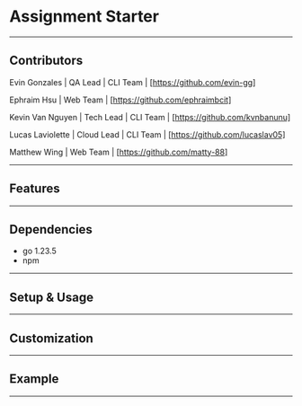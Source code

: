 # Assignment Starter

---

## Contributors

Evin Gonzales | QA Lead | CLI Team | [https://github.com/evin-gg]

Ephraim Hsu | Web Team | [https://github.com/ephraimbcit]

Kevin Van Nguyen | Tech Lead | CLI Team | [https://github.com/kvnbanunu]

Lucas Laviolette | Cloud Lead | CLI Team | [https://github.com/lucaslav05]

Matthew Wing | Web Team | [https://github.com/matty-88]

---

## Features

---

## Dependencies
- go 1.23.5
- npm

---

## Setup & Usage

---

## Customization

---

## Example

---
